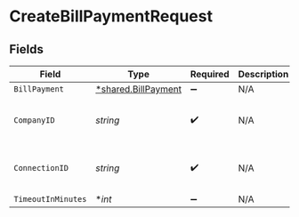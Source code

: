 # CreateBillPaymentRequest


## Fields

| Field                                                     | Type                                                      | Required                                                  | Description                                               | Example                                                   |
| --------------------------------------------------------- | --------------------------------------------------------- | --------------------------------------------------------- | --------------------------------------------------------- | --------------------------------------------------------- |
| `BillPayment`                                             | [*shared.BillPayment](../../models/shared/billpayment.md) | :heavy_minus_sign:                                        | N/A                                                       |                                                           |
| `CompanyID`                                               | *string*                                                  | :heavy_check_mark:                                        | N/A                                                       | 8a210b68-6988-11ed-a1eb-0242ac120002                      |
| `ConnectionID`                                            | *string*                                                  | :heavy_check_mark:                                        | N/A                                                       | 2e9d2c44-f675-40ba-8049-353bfcb5e171                      |
| `TimeoutInMinutes`                                        | **int*                                                    | :heavy_minus_sign:                                        | N/A                                                       |                                                           |